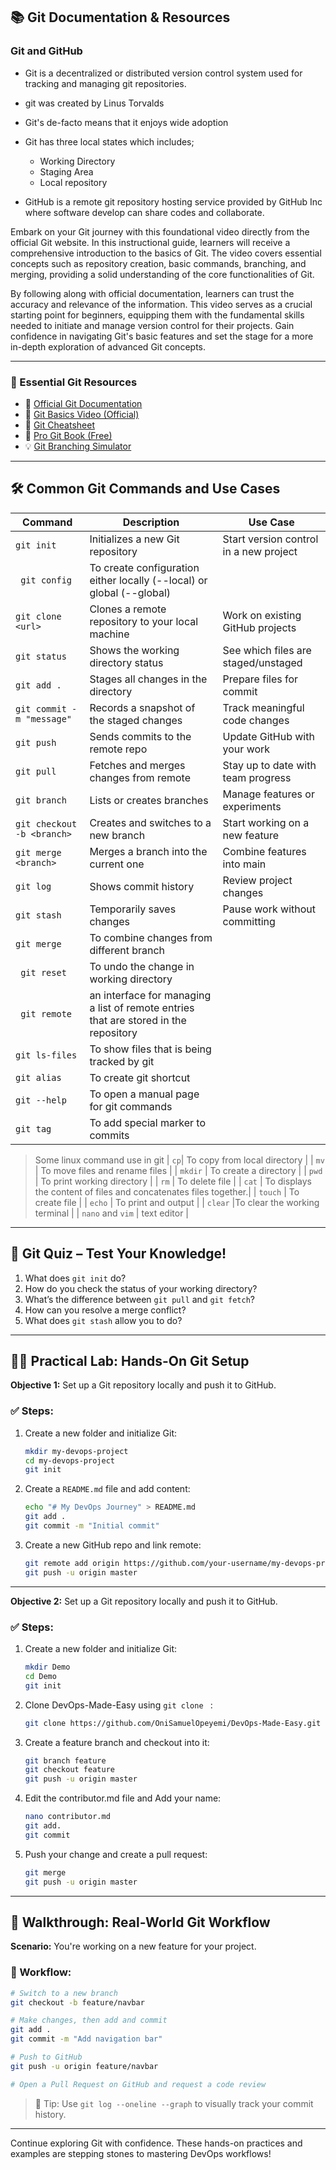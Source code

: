## 📚 Git Documentation & Resources
### Git and GitHub
- Git is a decentralized or distributed version control system used for tracking and managing git repositories.
- git was created by Linus Torvalds 
- Git's de-facto means that it enjoys wide adoption
- Git has three local states which includes;
    - Working Directory 
    - Staging Area 
    - Local repository

- GitHub is a remote git repository hosting service provided by GitHub Inc where software develop can share codes and collaborate. 

Embark on your Git journey with this foundational video directly from the official Git website. In this instructional guide, learners will receive a comprehensive introduction to the basics of Git. The video covers essential concepts such as repository creation, basic commands, branching, and merging, providing a solid understanding of the core functionalities of Git.

By following along with official documentation, learners can trust the accuracy and relevance of the information. This video serves as a crucial starting point for beginners, equipping them with the fundamental skills needed to initiate and manage version control for their projects. Gain confidence in navigating Git's basic features and set the stage for a more in-depth exploration of advanced Git concepts.


---

### 🔗 Essential Git Resources

- 📖 [Official Git Documentation](https://git-scm.com/doc)  
- 🎥 [Git Basics Video (Official)](https://youtu.be/RGOj5yH7evk?si=0U1gepW79UuPkHZx)  
- 🧠 [Git Cheatsheet](https://github.com/OniSamuelOpeyemi/DevOps-Made-Easy/blob/patch-1/Library/Mastering%20Git_%20%20A%20Comprehensive%20Interview%20Guide.pdf)  
- 📘 [Pro Git Book (Free)](https://git-scm.com/book/en/v2)  
- 💡 [Git Branching Simulator](https://learngitbranching.js.org/)  

---

## 🛠️ Common Git Commands and Use Cases

| Command | Description | Use Case |
|--------|-------------|----------|
| `git init` | Initializes a new Git repository | Start version control in a new project |
| ` git config` | To create configuration either locally (--local) or global (--global)|
| `git clone <url>` | Clones a remote repository to your local machine | Work on existing GitHub projects |
| `git status` | Shows the working directory status | See which files are staged/unstaged |
| `git add .` | Stages all changes in the directory | Prepare files for commit |
| `git commit -m "message"` | Records a snapshot of the staged changes | Track meaningful code changes |
| `git push` | Sends commits to the remote repo | Update GitHub with your work |
| `git pull` | Fetches and merges changes from remote | Stay up to date with team progress |
| `git branch` | Lists or creates branches | Manage features or experiments |
| `git checkout -b <branch>` | Creates and switches to a new branch | Start working on a new feature |
| `git merge <branch>` | Merges a branch into the current one | Combine features into main |
| `git log` | Shows commit history | Review project changes |
| `git stash` | Temporarily saves changes | Pause work without committing |
| `git merge` | To combine changes from different branch |
| ` git reset` | To undo the change in working directory |
| ` git remote` | an interface for managing a list of remote entries that are stored in the repository|
| `git ls-files` | To show files that is being tracked by git |
| `git alias` | To create git shortcut |
|`git --help` | To open a manual page for git commands |
| `git tag` | To add special marker to commits |

> Some linux command use in git 
| `cp`| To copy from local directory |
| `mv` | To move files and rename files |
| `mkdir` | To create a directory |
| `pwd` | To print working directory |
| `rm` | To delete file  |
| `cat` | To displays the content of files and concatenates files together.|
| `touch` | To create file |
| `echo` | To print and output |
| `clear` |To clear the working terminal |
| `nano`  and `vim` | text editor |
---

## 🧪 Git Quiz – Test Your Knowledge!

1. What does `git init` do?
2. How do you check the status of your working directory?
3. What’s the difference between `git pull` and `git fetch`?
4. How can you resolve a merge conflict?
5. What does `git stash` allow you to do?


---

## 👨‍🔬 Practical Lab: Hands-On Git Setup

**Objective 1:** Set up a Git repository locally and push it to GitHub.

### ✅ Steps:
1. Create a new folder and initialize Git:
   ```bash
   mkdir my-devops-project
   cd my-devops-project
   git init
   ```

2. Create a `README.md` file and add content:
   ```bash
   echo "# My DevOps Journey" > README.md
   git add .
   git commit -m "Initial commit"
   ```

3. Create a new GitHub repo and link remote:
   ```bash
   git remote add origin https://github.com/your-username/my-devops-project.git
   git push -u origin master
   ```
---
**Objective 2:** Set up a Git repository locally and push it to GitHub.

### ✅ Steps:
1. Create a new folder and initialize Git:
   ```bash
   mkdir Demo
   cd Demo
   git init
   ```

2. Clone DevOps-Made-Easy using `git clone ` :
   ```bash
   git clone https://github.com/OniSamuelOpeyemi/DevOps-Made-Easy.git .
   ```

3. Create a feature branch and checkout into it:
   ```bash
   git branch feature
   git checkout feature
   git push -u origin master
   ```

4. Edit the contributor.md file and Add your name:
   ```bash
   nano contributor.md
   git add.  
   git commit 
   ```

5. Push your change and create a pull request:
   ```bash
   git merge
   git push -u origin master
   ```
---

## 🚀 Walkthrough: Real-World Git Workflow

**Scenario:** You're working on a new feature for your project.

### 🔄 Workflow:
```bash
# Switch to a new branch
git checkout -b feature/navbar

# Make changes, then add and commit
git add .
git commit -m "Add navigation bar"

# Push to GitHub
git push -u origin feature/navbar

# Open a Pull Request on GitHub and request a code review
```

> 💬 Tip: Use `git log --oneline --graph` to visually track your commit history.

---

Continue exploring Git with confidence. These hands-on practices and examples are stepping stones to mastering DevOps workflows!